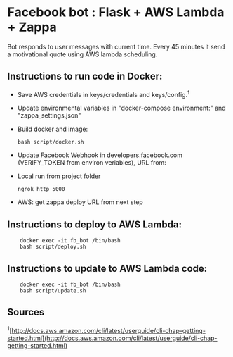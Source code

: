 # Facebook bot : Flask + AWS Lambda + Zappa
Bot responds to user messages with current time. Every 45 minutes it send a motivational quote using AWS lambda scheduling.

## Instructions to run code in Docker:
  - Save AWS credentials in keys/credentials and keys/config.<sup>1</sup>

  - Update environmental variables in "docker-compose environment:" and "zappa_settings.json"

  - Build docker and image:

        bash script/docker.sh
  
  - Update Facebook Webhook in developers.facebook.com (VERIFY_TOKEN from environ veriables), URL from:
  - Local run from project folder

        ngrok http 5000

  - AWS: get zappa deploy URL from next step

## Instructions to deploy to AWS Lambda:

        docker exec -it fb_bot /bin/bash
        bash script/deploy.sh

## Instructions to update to AWS Lambda code:

        docker exec -it fb_bot /bin/bash
        bash script/update.sh

## Sources
<sup>1</sup>[http://docs.aws.amazon.com/cli/latest/userguide/cli-chap-getting-started.html](http://docs.aws.amazon.com/cli/latest/userguide/cli-chap-getting-started.html)